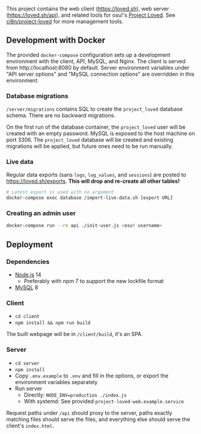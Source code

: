 This project contains the web client (<https://loved.sh>), web server (<https://loved.sh/api>), and related tools for osu!'s [Project Loved](https://osu.ppy.sh/wiki/Project_Loved). See [cl8n/project-loved](https://github.com/cl8n/project-loved) for more management tools.

## Development with Docker

The provided `docker-compose` configuration sets up a development environment with the client, API, MySQL, and Nginx. The client is served from http://localhost:8080 by default. Server environment variables under "API server options" and "MySQL connection options" are overridden in this environment.

### Database migrations

`/server/migrations` contains SQL to create the `project_loved` database schema. There are no backward migrations.

On the first run of the database container, the `project_loved` user will be created with an empty password. MySQL is exposed to the host machine on port 3306. The `project_loved` database will be created and existing migrations will be applied, but future ones need to be run manually.

### Live data

Regular data exports (sans `logs`, `log_values`, and `sessions`) are posted to <https://loved.sh/exports>. **This will drop and re-create all other tables!**

```sh
# Latest export is used with no argument
docker-compose exec database /import-live-data.sh [export URL]
```

### Creating an admin user

```sh
docker-compose run --rm api ./init-user.js <osu! username>
```

## Deployment

### Dependencies

- [Node.js](https://nodejs.org/en/download/) 14
  - Preferably with npm 7 to support the new lockfile format
- [MySQL](https://dev.mysql.com/downloads/mysql/) 8

### Client

- `cd client`
- `npm install && npm run build`

The built webpage will be in `/client/build`, it's an SPA.

### Server

- `cd server`
- `npm install`
- Copy `.env.example` to `.env` and fill in the options, or export the environment variables separately
- Run server
  - Directly: `NODE_ENV=production ./index.js`
  - With systemd: See provided `project-loved-web.example.service`

Request paths under `/api` should proxy to the server, paths exactly matching files should serve the files, and everything else should serve the client's `index.html`.
